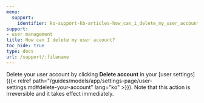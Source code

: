 ```yaml
---
menu:
  support:
    identifier: ko-support-kb-articles-how_can_i_delete_my_user_account
support:
- user management
title: How can I delete my user account?
toc_hide: true
type: docs
url: /support/:filename
---
```


Delete your user account by clicking **Delete account** in your [user settings]({{< relref path="/guides/models/app/settings-page/user-settings.md#delete-your-account" lang="ko" >}}). Note that this action is irreversible and it takes effect immediately.